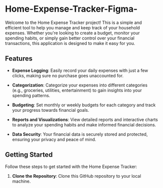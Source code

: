 # Home-Expense-Tracker-Figma-


Welcome to the Home Expense Tracker project! This is a simple and efficient tool to help you manage and keep track of your household expenses. Whether you're looking to create a budget, monitor your spending habits, or simply gain better control over your financial transactions, this application is designed to make it easy for you.

## Features

- **Expense Logging**: Easily record your daily expenses with just a few clicks, making sure no purchase goes unaccounted for.

- **Categorization**: Categorize your expenses into different categories (e.g., groceries, utilities, entertainment) to gain insights into your spending patterns.

- **Budgeting**: Set monthly or weekly budgets for each category and track your progress towards financial goals.

- **Reports and Visualizations**: View detailed reports and interactive charts to analyze your spending habits and make informed financial decisions.

- **Data Security**: Your financial data is securely stored and protected, ensuring your privacy and peace of mind.

## Getting Started

Follow these steps to get started with the Home Expense Tracker:

1. **Clone the Repository**: Clone this GitHub repository to your local machine.


